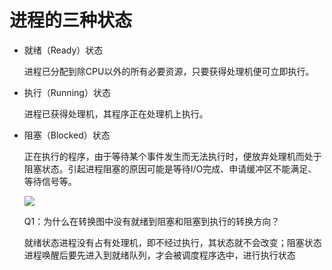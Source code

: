 # 进程的三种状态

*   就绪（Ready）状态

    进程已分配到除CPU以外的所有必要资源，只要获得处理机便可立即执行。
*   执行（Running）状态

    进程已获得处理机，其程序正在处理机上执行。
*   阻塞（Blocked）状态

    正在执行的程序，由于等待某个事件发生而无法执行时，便放弃处理机而处于阻塞状态。引起进程阻塞的原因可能是等待I/O完成、申请缓冲区不能满足、等待信号等。

    ![](../%E6%93%8D%E4%BD%9C%E7%B3%BB%E7%BB%9F/Images/%E8%BF%9B%E7%A8%8B%E7%8A%B6%E6%80%81%E5%9B%BE.jpg)

    Q1：为什么在转换图中没有就绪到阻塞和阻塞到执行的转换方向？

    就绪状态进程没有占有处理机，即不经过执行，其状态就不会改变；阻塞状态进程唤醒后要先进入到就绪队列，才会被调度程序选中，进行执行状态
